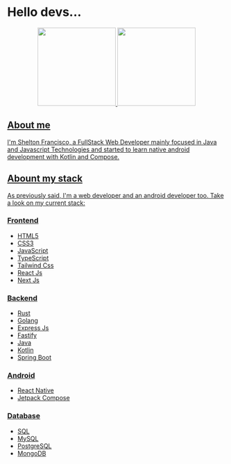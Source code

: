 
<h1>Hello devs...</h1>
<div align="center">
  <a href="https://github.com/SheltonFr">
  <img height="180em" src="https://github-readme-stats.vercel.app/api?username=SheltonFr&show_icons=true&theme=dracula&include_all_commits=true&count_private=true"/>
  <img height="180em" src="https://github-readme-stats.vercel.app/api/top-langs/?username=SheltonFr&layout=compact&langs_count=7&theme=dracula"/>
</div>

<h2>About me</h2>
<p>I'm Shelton Francisco, a FullStack Web Developer mainly focused in Java and Javascript Technologies and started to learn native android development with Kotlin and Compose.</p>

<h2>Abount my stack</h2>
<p>As previously said, I'm a web developer and an android developer too. Take a look on my current stack:</p>
<div>
  <h3>Frontend</h3>
  <ul>
    <li>HTML5</li>
    <li>CSS3</li>
    <li>JavaScript</li>
    <li>TypeScript</li>
    <li>Tailwind Css</li>
    <li>React Js</li>
    <li>Next Js</li>
  </ul>
  
  <h3>Backend</h3>
  <ul>
    <li>Rust</li>
    <li>Golang</li>
    <li>Express Js</li>
    <li>Fastify</li>
    <li>Java</li>
    <li>Kotlin</li>
    <li>Spring Boot</li>
  </ul>
  
  <h3>Android</h3>
  <ul>
    <li>React Native</li>
    <li>Jetpack Compose</li>
  </ul>
  
  <h3>Database</h3>
  <ul>
    <li>SQL</li>
    <li>MySQL</li>
    <li>PostgreSQL</li>
    <li>MongoDB</li>
  </ul>
</div>

  

